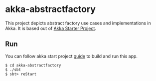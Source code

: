 # akka-abstractfactory
This project depicts abstract factory use cases and implementations in Akka. It is based out of [Akka Starter Project](https://developer.lightbend.com/start/?group=akka&project=akka-quickstart-scala).

## Run
You can follow akka start project [guide](https://developer.lightbend.com/guides/akka-quickstart-scala/) to build and run this app.

```
$ cd akka-abstractfactory
$ ./sbt
$ sbt> reStart
```
